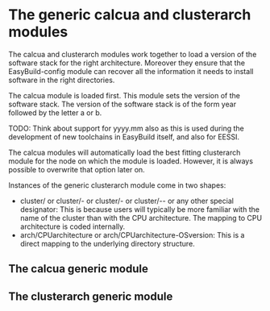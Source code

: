 # The generic calcua and clusterarch modules

The calcua and clusterarch modules work together to load a version of the
software stack for the right architecture. Moreover they ensure that the
EasyBuild-config module can recover all the information it needs to install
software in the right directories.

The calcua module is loaded first. This module sets the version of the software
stack. The version of the software stack is of the form year followed by the letter
a or b.

TODO: Think about support for yyyy.mm also as this is used during the development
of new toolchains in EasyBuild itself, and also for EESSI.

The calcua modules will automatically load the best fitting clusterarch module
for the node on which the module is loaded. However, it is always possible to
overwrite that option later on.

Instances of the generic clusterarch module come in two shapes:
  * cluster/<name> or cluster/<name>-<OS> or cluster/<name>-<arch> or
    cluster/<name>-<arch>-<OS> or any other special designator: This is because
    users will typically be more familiar with the name of the cluster than with
    the CPU architecture. The mapping to CPU architecture is coded internally.
  * arch/CPUarchitecture or arch/CPUarchitecture-OSversion: This is a direct mapping
    to the underlying directory structure.


## The calcua generic module






## The clusterarch generic module



